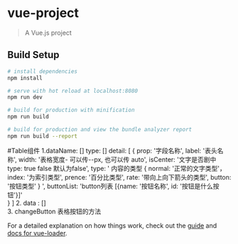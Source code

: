 # vue-project

> A Vue.js project

## Build Setup

``` bash
# install dependencies
npm install

# serve with hot reload at localhost:8080
npm run dev

# build for production with minification
npm run build

# build for production and view the bundle analyzer report
npm run build --report
```
#Table组件
 1.dataName: []
    type: []
    detail: [
        {
            prop: '字段名称',
            label: '表头名称',
            width: '表格宽度- 可以传--px, 也可以传 auto',
            isCenter: '文字是否剧中 type: true false 默认为false',
            type: '
                内容的类型
                {
                    normal: '正常的文字类型'，
                    index: '为索引类型',
                    prence: '百分比类型',
                    rate: '带向上向下箭头的类型',
                    button: '按钮类型'
                }
            ',
            buttonList: 'button列表  [{name: '按钮名称', id: '按钮是什么按钮'}]'  
        }
    ]
 2. data : []  
 3. changeButton 表格按钮的方法
 
 


For a detailed explanation on how things work, check out the [guide](http://vuejs-templates.github.io/webpack/) and [docs for vue-loader](http://vuejs.github.io/vue-loader).
